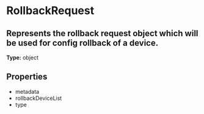 # RollbackRequest

## Represents the rollback request object which will be used for config rollback of a device.

**Type:** object

## Properties
* metadata
* rollbackDeviceList
* type
